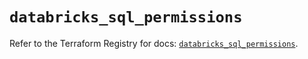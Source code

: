 # `databricks_sql_permissions`

Refer to the Terraform Registry for docs: [`databricks_sql_permissions`](https://registry.terraform.io/providers/databricks/databricks/1.37.1/docs/resources/sql_permissions).
